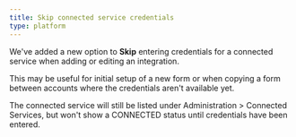 ```yaml
---
title: Skip connected service credentials
type: platform
---
```


We've added a new option to **Skip** entering credentials for a connected service when adding or editing an integration.

This may be useful for initial setup of a new form or when copying a form between accounts where the credentials aren't available yet.

The connected service will still be listed under Administration > Connected Services, but won't show a CONNECTED status until credentials have been entered.